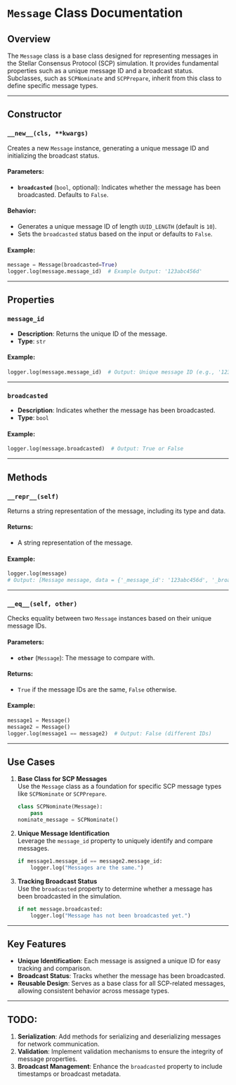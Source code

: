 # `Message` Class Documentation  

## Overview  

The `Message` class is a base class designed for representing messages in the Stellar Consensus Protocol (SCP) simulation. It provides fundamental properties such as a unique message ID and a broadcast status. Subclasses, such as `SCPNominate` and `SCPPrepare`, inherit from this class to define specific message types.  

---

## Constructor  

### `__new__(cls, **kwargs)`  

Creates a new `Message` instance, generating a unique message ID and initializing the broadcast status.  

#### Parameters:  
- **`broadcasted`** (`bool`, optional): Indicates whether the message has been broadcasted. Defaults to `False`.  

#### Behavior:  
- Generates a unique message ID of length `UUID_LENGTH` (default is `10`).  
- Sets the `broadcasted` status based on the input or defaults to `False`.  

#### Example:  
```python
message = Message(broadcasted=True)
logger.log(message.message_id)  # Example Output: '123abc456d'
```

---

## Properties  

### `message_id`  
- **Description**: Returns the unique ID of the message.  
- **Type**: `str`  

#### Example:  
```python
logger.log(message.message_id)  # Output: Unique message ID (e.g., '123abc456d')
```

---

### `broadcasted`  
- **Description**: Indicates whether the message has been broadcasted.  
- **Type**: `bool`  

#### Example:  
```python
logger.log(message.broadcasted)  # Output: True or False
```

---

## Methods  

### `__repr__(self)`  
Returns a string representation of the message, including its type and data.  

#### Returns:  
- A string representation of the message.  

#### Example:  
```python
logger.log(message)  
# Output: [Message message, data = {'_message_id': '123abc456d', '_broadcasted': False}]
```

---

### `__eq__(self, other)`  
Checks equality between two `Message` instances based on their unique message IDs.  

#### Parameters:  
- **`other`** (`Message`): The message to compare with.  

#### Returns:  
- `True` if the message IDs are the same, `False` otherwise.  

#### Example:  
```python
message1 = Message()
message2 = Message()
logger.log(message1 == message2)  # Output: False (different IDs)
```

---

## Use Cases  

1. **Base Class for SCP Messages**  
   Use the `Message` class as a foundation for specific SCP message types like `SCPNominate` or `SCPPrepare`.  
   ```python
   class SCPNominate(Message):
       pass
   nominate_message = SCPNominate()
   ```

2. **Unique Message Identification**  
   Leverage the `message_id` property to uniquely identify and compare messages.  
   ```python
   if message1.message_id == message2.message_id:
       logger.log("Messages are the same.")
   ```

3. **Tracking Broadcast Status**  
   Use the `broadcasted` property to determine whether a message has been broadcasted in the simulation.  
   ```python
   if not message.broadcasted:
       logger.log("Message has not been broadcasted yet.")
   ```

---

## Key Features  

- **Unique Identification**: Each message is assigned a unique ID for easy tracking and comparison.  
- **Broadcast Status**: Tracks whether the message has been broadcasted.  
- **Reusable Design**: Serves as a base class for all SCP-related messages, allowing consistent behavior across message types.  

---

## TODO:

1. **Serialization**: Add methods for serializing and deserializing messages for network communication.  
2. **Validation**: Implement validation mechanisms to ensure the integrity of message properties.  
3. **Broadcast Management**: Enhance the `broadcasted` property to include timestamps or broadcast metadata.  
